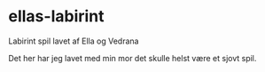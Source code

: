 # ellas-labirint
Labirint spil lavet af Ella og Vedrana

Det her har jeg lavet med min mor
det skulle helst være et sjovt spil.
